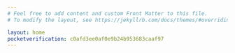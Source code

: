 ```yaml
---
# Feel free to add content and custom Front Matter to this file.
# To modify the layout, see https://jekyllrb.com/docs/themes/#overriding-theme-defaults

layout: home
pocketverification: c0afd3ee0af0e9b24b953683caaf97
---
```

